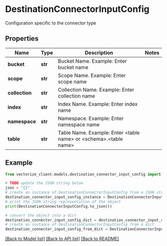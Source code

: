 # DestinationConnectorInputConfig

Configuration specific to the connector type

## Properties

Name | Type | Description | Notes
------------ | ------------- | ------------- | -------------
**bucket** | **str** | Bucket Name. Example: Enter bucket name | 
**scope** | **str** | Scope Name. Example: Enter scope name | 
**collection** | **str** | Collection Name. Example: Enter collection name | 
**index** | **str** | Index Name. Example: Enter index name | 
**namespace** | **str** | Namespace. Example: Enter namespace name | 
**table** | **str** | Table Name. Example: Enter &lt;table name&gt; or &lt;schema&gt;.&lt;table name&gt; | 

## Example

```python
from vectorize_client.models.destination_connector_input_config import DestinationConnectorInputConfig

# TODO update the JSON string below
json = "{}"
# create an instance of DestinationConnectorInputConfig from a JSON string
destination_connector_input_config_instance = DestinationConnectorInputConfig.from_json(json)
# print the JSON string representation of the object
print(DestinationConnectorInputConfig.to_json())

# convert the object into a dict
destination_connector_input_config_dict = destination_connector_input_config_instance.to_dict()
# create an instance of DestinationConnectorInputConfig from a dict
destination_connector_input_config_from_dict = DestinationConnectorInputConfig.from_dict(destination_connector_input_config_dict)
```
[[Back to Model list]](../README.md#documentation-for-models) [[Back to API list]](../README.md#documentation-for-api-endpoints) [[Back to README]](../README.md)



